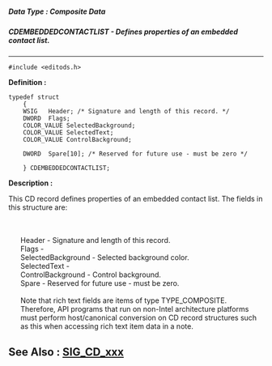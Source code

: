 ##### Data Type : Composite Data
##### CDEMBEDDEDCONTACTLIST - Defines properties of an embedded contact list.
---
```
#include <editods.h>
```

**Definition :**
```
typedef struct
	{
	WSIG   Header; /* Signature and length of this record. */
	DWORD  Flags;
	COLOR_VALUE SelectedBackground;
	COLOR_VALUE SelectedText;
	COLOR_VALUE ControlBackground;
	  
	DWORD  Spare[10]; /* Reserved for future use - must be zero */  

	} CDEMBEDDEDCONTACTLIST;
```

**Description :**

This CD record defines properties of an embedded contact list.  The fields in this structure are:
<ul><br>
<br>
Header - Signature and length of this record.<br>
Flags - <br>
SelectedBackground - Selected background color.  <br>
SelectedText -  <br>
ControlBackground - Control background.<br>
Spare - Reserved for future use - must be zero.  <br>
<br>
Note that rich text fields are items of type TYPE_COMPOSITE.  Therefore, API programs that run on non-Intel architecture platforms must perform host/canonical conversion on CD record structures such as this when accessing rich text item data in a note.</ul>



**See Also :**
[SIG_CD_xxx](/domino-c-api-docs/reference/Symb/SIG_CD_xxx)
---
